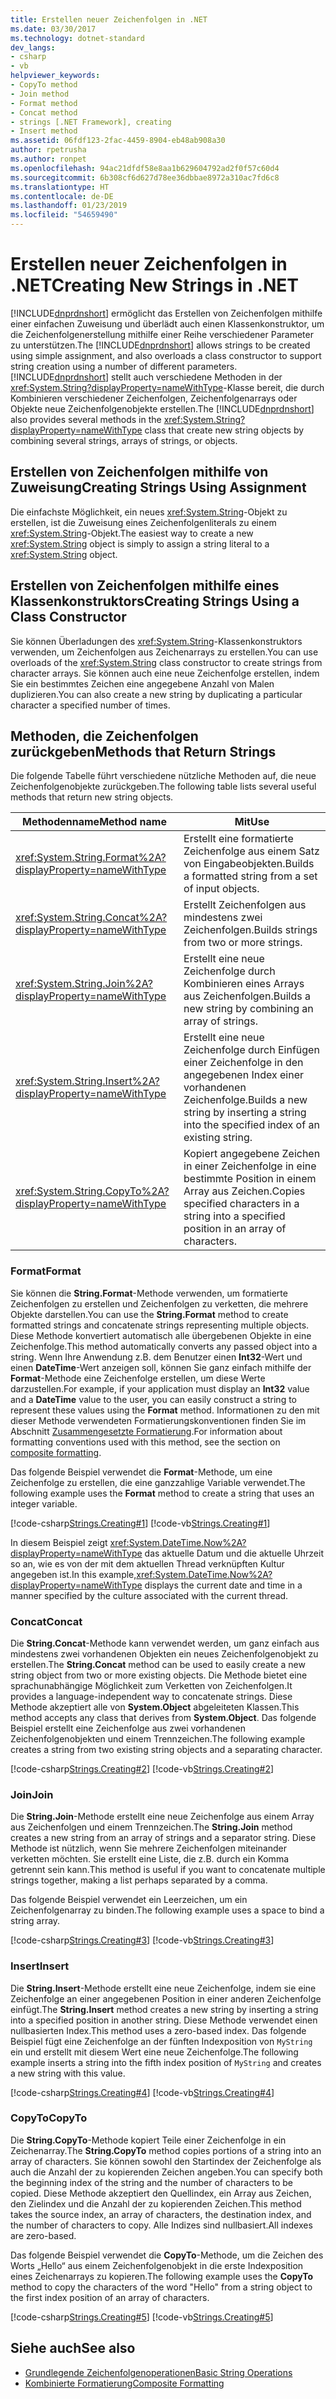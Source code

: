 ```yaml
---
title: Erstellen neuer Zeichenfolgen in .NET
ms.date: 03/30/2017
ms.technology: dotnet-standard
dev_langs:
- csharp
- vb
helpviewer_keywords:
- CopyTo method
- Join method
- Format method
- Concat method
- strings [.NET Framework], creating
- Insert method
ms.assetid: 06fdf123-2fac-4459-8904-eb48ab908a30
author: rpetrusha
ms.author: ronpet
ms.openlocfilehash: 94ac21dfdf58e8aa1b629604792ad2f0f57c60d4
ms.sourcegitcommit: 6b308cf6d627d78ee36dbbae8972a310ac7fd6c8
ms.translationtype: HT
ms.contentlocale: de-DE
ms.lasthandoff: 01/23/2019
ms.locfileid: "54659490"
---
```

# <a name="creating-new-strings-in-net"></a><span data-ttu-id="8ed90-102">Erstellen neuer Zeichenfolgen in .NET</span><span class="sxs-lookup"><span data-stu-id="8ed90-102">Creating New Strings in .NET</span></span>
<span data-ttu-id="8ed90-103">[!INCLUDE[dnprdnshort](../../../includes/dnprdnshort-md.md)] ermöglicht das Erstellen von Zeichenfolgen mithilfe einer einfachen Zuweisung und überlädt auch einen Klassenkonstruktor, um die Zeichenfolgenerstellung mithilfe einer Reihe verschiedener Parameter zu unterstützen.</span><span class="sxs-lookup"><span data-stu-id="8ed90-103">The [!INCLUDE[dnprdnshort](../../../includes/dnprdnshort-md.md)] allows strings to be created using simple assignment, and also overloads a class constructor to support string creation using a number of different parameters.</span></span> <span data-ttu-id="8ed90-104">[!INCLUDE[dnprdnshort](../../../includes/dnprdnshort-md.md)] stellt auch verschiedene Methoden in der <xref:System.String?displayProperty=nameWithType>-Klasse bereit, die durch Kombinieren verschiedener Zeichenfolgen, Zeichenfolgenarrays oder Objekte neue Zeichenfolgenobjekte erstellen.</span><span class="sxs-lookup"><span data-stu-id="8ed90-104">The [!INCLUDE[dnprdnshort](../../../includes/dnprdnshort-md.md)] also provides several methods in the <xref:System.String?displayProperty=nameWithType> class that create new string objects by combining several strings, arrays of strings, or objects.</span></span>  
  
## <a name="creating-strings-using-assignment"></a><span data-ttu-id="8ed90-105">Erstellen von Zeichenfolgen mithilfe von Zuweisung</span><span class="sxs-lookup"><span data-stu-id="8ed90-105">Creating Strings Using Assignment</span></span>  
 <span data-ttu-id="8ed90-106">Die einfachste Möglichkeit, ein neues <xref:System.String>-Objekt zu erstellen, ist die Zuweisung eines Zeichenfolgenliterals zu einem <xref:System.String>-Objekt.</span><span class="sxs-lookup"><span data-stu-id="8ed90-106">The easiest way to create a new <xref:System.String> object is simply to assign a string literal to a <xref:System.String> object.</span></span>  
  
## <a name="creating-strings-using-a-class-constructor"></a><span data-ttu-id="8ed90-107">Erstellen von Zeichenfolgen mithilfe eines Klassenkonstruktors</span><span class="sxs-lookup"><span data-stu-id="8ed90-107">Creating Strings Using a Class Constructor</span></span>  
 <span data-ttu-id="8ed90-108">Sie können Überladungen des <xref:System.String>-Klassenkonstruktors verwenden, um Zeichenfolgen aus Zeichenarrays zu erstellen.</span><span class="sxs-lookup"><span data-stu-id="8ed90-108">You can use overloads of the <xref:System.String> class constructor to create strings from character arrays.</span></span> <span data-ttu-id="8ed90-109">Sie können auch eine neue Zeichenfolge erstellen, indem Sie ein bestimmtes Zeichen eine angegebene Anzahl von Malen duplizieren.</span><span class="sxs-lookup"><span data-stu-id="8ed90-109">You can also create a new string by duplicating a particular character a specified number of times.</span></span>  
  
## <a name="methods-that-return-strings"></a><span data-ttu-id="8ed90-110">Methoden, die Zeichenfolgen zurückgeben</span><span class="sxs-lookup"><span data-stu-id="8ed90-110">Methods that Return Strings</span></span>  
 <span data-ttu-id="8ed90-111">Die folgende Tabelle führt verschiedene nützliche Methoden auf, die neue Zeichenfolgenobjekte zurückgeben.</span><span class="sxs-lookup"><span data-stu-id="8ed90-111">The following table lists several useful methods that return new string objects.</span></span>  
  
|<span data-ttu-id="8ed90-112">Methodenname</span><span class="sxs-lookup"><span data-stu-id="8ed90-112">Method name</span></span>|<span data-ttu-id="8ed90-113">Mit</span><span class="sxs-lookup"><span data-stu-id="8ed90-113">Use</span></span>|  
|-----------------|---------|  
|<xref:System.String.Format%2A?displayProperty=nameWithType>|<span data-ttu-id="8ed90-114">Erstellt eine formatierte Zeichenfolge aus einem Satz von Eingabeobjekten.</span><span class="sxs-lookup"><span data-stu-id="8ed90-114">Builds a formatted string from a set of input objects.</span></span>|  
|<xref:System.String.Concat%2A?displayProperty=nameWithType>|<span data-ttu-id="8ed90-115">Erstellt Zeichenfolgen aus mindestens zwei Zeichenfolgen.</span><span class="sxs-lookup"><span data-stu-id="8ed90-115">Builds strings from two or more strings.</span></span>|  
|<xref:System.String.Join%2A?displayProperty=nameWithType>|<span data-ttu-id="8ed90-116">Erstellt eine neue Zeichenfolge durch Kombinieren eines Arrays aus Zeichenfolgen.</span><span class="sxs-lookup"><span data-stu-id="8ed90-116">Builds a new string by combining an array of strings.</span></span>|  
|<xref:System.String.Insert%2A?displayProperty=nameWithType>|<span data-ttu-id="8ed90-117">Erstellt eine neue Zeichenfolge durch Einfügen einer Zeichenfolge in den angegebenen Index einer vorhandenen Zeichenfolge.</span><span class="sxs-lookup"><span data-stu-id="8ed90-117">Builds a new string by inserting a string into the specified index of an existing string.</span></span>|  
|<xref:System.String.CopyTo%2A?displayProperty=nameWithType>|<span data-ttu-id="8ed90-118">Kopiert angegebene Zeichen in einer Zeichenfolge in eine bestimmte Position in einem Array aus Zeichen.</span><span class="sxs-lookup"><span data-stu-id="8ed90-118">Copies specified characters in a string into a specified position in an array of characters.</span></span>|  
  
### <a name="format"></a><span data-ttu-id="8ed90-119">Format</span><span class="sxs-lookup"><span data-stu-id="8ed90-119">Format</span></span>  
 <span data-ttu-id="8ed90-120">Sie können die **String.Format**-Methode verwenden, um formatierte Zeichenfolgen zu erstellen und Zeichenfolgen zu verketten, die mehrere Objekte darstellen.</span><span class="sxs-lookup"><span data-stu-id="8ed90-120">You can use the **String.Format** method to create formatted strings and concatenate strings representing multiple objects.</span></span> <span data-ttu-id="8ed90-121">Diese Methode konvertiert automatisch alle übergebenen Objekte in eine Zeichenfolge.</span><span class="sxs-lookup"><span data-stu-id="8ed90-121">This method automatically converts any passed object into a string.</span></span> <span data-ttu-id="8ed90-122">Wenn Ihre Anwendung z.B. dem Benutzer einen **Int32**-Wert und einen **DateTime**-Wert anzeigen soll, können Sie ganz einfach mithilfe der **Format**-Methode eine Zeichenfolge erstellen, um diese Werte darzustellen.</span><span class="sxs-lookup"><span data-stu-id="8ed90-122">For example, if your application must display an **Int32** value and a **DateTime** value to the user, you can easily construct a string to represent these values using the **Format** method.</span></span> <span data-ttu-id="8ed90-123">Informationen zu den mit dieser Methode verwendeten Formatierungskonventionen finden Sie im Abschnitt [Zusammengesetzte Formatierung](../../../docs/standard/base-types/composite-formatting.md).</span><span class="sxs-lookup"><span data-stu-id="8ed90-123">For information about formatting conventions used with this method, see the section on [composite formatting](../../../docs/standard/base-types/composite-formatting.md).</span></span>  
  
 <span data-ttu-id="8ed90-124">Das folgende Beispiel verwendet die **Format**-Methode, um eine Zeichenfolge zu erstellen, die eine ganzzahlige Variable verwendet.</span><span class="sxs-lookup"><span data-stu-id="8ed90-124">The following example uses the **Format** method to create a string that uses an integer variable.</span></span>  
  
 [!code-csharp[Strings.Creating#1](../../../samples/snippets/csharp/VS_Snippets_CLR/Strings.Creating/cs/Example.cs#1)]
 [!code-vb[Strings.Creating#1](../../../samples/snippets/visualbasic/VS_Snippets_CLR/Strings.Creating/vb/Example.vb#1)]  
  
 <span data-ttu-id="8ed90-125">In diesem Beispiel zeigt <xref:System.DateTime.Now%2A?displayProperty=nameWithType> das aktuelle Datum und die aktuelle Uhrzeit so an, wie es von der mit dem aktuellen Thread verknüpften Kultur angegeben ist.</span><span class="sxs-lookup"><span data-stu-id="8ed90-125">In this example,<xref:System.DateTime.Now%2A?displayProperty=nameWithType> displays the current date and time in a manner specified by the culture associated with the current thread.</span></span>  
  
### <a name="concat"></a><span data-ttu-id="8ed90-126">Concat</span><span class="sxs-lookup"><span data-stu-id="8ed90-126">Concat</span></span>  
 <span data-ttu-id="8ed90-127">Die **String.Concat**-Methode kann verwendet werden, um ganz einfach aus mindestens zwei vorhandenen Objekten ein neues Zeichenfolgenobjekt zu erstellen.</span><span class="sxs-lookup"><span data-stu-id="8ed90-127">The **String.Concat** method can be used to easily create a new string object from two or more existing objects.</span></span> <span data-ttu-id="8ed90-128">Die Methode bietet eine sprachunabhängige Möglichkeit zum Verketten von Zeichenfolgen.</span><span class="sxs-lookup"><span data-stu-id="8ed90-128">It provides a language-independent way to concatenate strings.</span></span> <span data-ttu-id="8ed90-129">Diese Methode akzeptiert alle von **System.Object** abgeleiteten Klassen.</span><span class="sxs-lookup"><span data-stu-id="8ed90-129">This method accepts any class that derives from **System.Object**.</span></span> <span data-ttu-id="8ed90-130">Das folgende Beispiel erstellt eine Zeichenfolge aus zwei vorhandenen Zeichenfolgenobjekten und einem Trennzeichen.</span><span class="sxs-lookup"><span data-stu-id="8ed90-130">The following example creates a string from two existing string objects and a separating character.</span></span>  
  
 [!code-csharp[Strings.Creating#2](../../../samples/snippets/csharp/VS_Snippets_CLR/Strings.Creating/cs/Example.cs#2)]
 [!code-vb[Strings.Creating#2](../../../samples/snippets/visualbasic/VS_Snippets_CLR/Strings.Creating/vb/Example.vb#2)]  
  
### <a name="join"></a><span data-ttu-id="8ed90-131">Join</span><span class="sxs-lookup"><span data-stu-id="8ed90-131">Join</span></span>  
 <span data-ttu-id="8ed90-132">Die **String.Join**-Methode erstellt eine neue Zeichenfolge aus einem Array aus Zeichenfolgen und einem Trennzeichen.</span><span class="sxs-lookup"><span data-stu-id="8ed90-132">The **String.Join** method creates a new string from an array of strings and a separator string.</span></span> <span data-ttu-id="8ed90-133">Diese Methode ist nützlich, wenn Sie mehrere Zeichenfolgen miteinander verketten möchten. Sie erstellt eine Liste, die z.B. durch ein Komma getrennt sein kann.</span><span class="sxs-lookup"><span data-stu-id="8ed90-133">This method is useful if you want to concatenate multiple strings together, making a list perhaps separated by a comma.</span></span>  
  
 <span data-ttu-id="8ed90-134">Das folgende Beispiel verwendet ein Leerzeichen, um ein Zeichenfolgenarray zu binden.</span><span class="sxs-lookup"><span data-stu-id="8ed90-134">The following example uses a space to bind a string array.</span></span>  
  
 [!code-csharp[Strings.Creating#3](../../../samples/snippets/csharp/VS_Snippets_CLR/Strings.Creating/cs/Example.cs#3)]
 [!code-vb[Strings.Creating#3](../../../samples/snippets/visualbasic/VS_Snippets_CLR/Strings.Creating/vb/Example.vb#3)]  
  
### <a name="insert"></a><span data-ttu-id="8ed90-135">Insert</span><span class="sxs-lookup"><span data-stu-id="8ed90-135">Insert</span></span>  
 <span data-ttu-id="8ed90-136">Die **String.Insert**-Methode erstellt eine neue Zeichenfolge, indem sie eine Zeichenfolge an einer angegebenen Position in einer anderen Zeichenfolge einfügt.</span><span class="sxs-lookup"><span data-stu-id="8ed90-136">The **String.Insert** method creates a new string by inserting a string into a specified position in another string.</span></span> <span data-ttu-id="8ed90-137">Diese Methode verwendet einen nullbasierten Index.</span><span class="sxs-lookup"><span data-stu-id="8ed90-137">This method uses a zero-based index.</span></span> <span data-ttu-id="8ed90-138">Das folgende Beispiel fügt eine Zeichenfolge an der fünften Indexposition von `MyString` ein und erstellt mit diesem Wert eine neue Zeichenfolge.</span><span class="sxs-lookup"><span data-stu-id="8ed90-138">The following example inserts a string into the fifth index position of `MyString` and creates a new string with this value.</span></span>  
  
 [!code-csharp[Strings.Creating#4](../../../samples/snippets/csharp/VS_Snippets_CLR/Strings.Creating/cs/Example.cs#4)]
 [!code-vb[Strings.Creating#4](../../../samples/snippets/visualbasic/VS_Snippets_CLR/Strings.Creating/vb/Example.vb#4)]  
  
### <a name="copyto"></a><span data-ttu-id="8ed90-139">CopyTo</span><span class="sxs-lookup"><span data-stu-id="8ed90-139">CopyTo</span></span>  
 <span data-ttu-id="8ed90-140">Die **String.CopyTo**-Methode kopiert Teile einer Zeichenfolge in ein Zeichenarray.</span><span class="sxs-lookup"><span data-stu-id="8ed90-140">The **String.CopyTo** method copies portions of a string into an array of characters.</span></span> <span data-ttu-id="8ed90-141">Sie können sowohl den Startindex der Zeichenfolge als auch die Anzahl der zu kopierenden Zeichen angeben.</span><span class="sxs-lookup"><span data-stu-id="8ed90-141">You can specify both the beginning index of the string and the number of characters to be copied.</span></span> <span data-ttu-id="8ed90-142">Diese Methode akzeptiert den Quellindex, ein Array aus Zeichen, den Zielindex und die Anzahl der zu kopierenden Zeichen.</span><span class="sxs-lookup"><span data-stu-id="8ed90-142">This method takes the source index, an array of characters, the destination index, and the number of characters to copy.</span></span> <span data-ttu-id="8ed90-143">Alle Indizes sind nullbasiert.</span><span class="sxs-lookup"><span data-stu-id="8ed90-143">All indexes are zero-based.</span></span>  
  
 <span data-ttu-id="8ed90-144">Das folgende Beispiel verwendet die **CopyTo**-Methode, um die Zeichen des Worts „Hello“ aus einem Zeichenfolgenobjekt in die erste Indexposition eines Zeichenarrays zu kopieren.</span><span class="sxs-lookup"><span data-stu-id="8ed90-144">The following example uses the **CopyTo** method to copy the characters of the word "Hello" from a string object to the first index position of an array of characters.</span></span>  
  
 [!code-csharp[Strings.Creating#5](../../../samples/snippets/csharp/VS_Snippets_CLR/Strings.Creating/cs/Example.cs#5)]
 [!code-vb[Strings.Creating#5](../../../samples/snippets/visualbasic/VS_Snippets_CLR/Strings.Creating/vb/Example.vb#5)]  
  
## <a name="see-also"></a><span data-ttu-id="8ed90-145">Siehe auch</span><span class="sxs-lookup"><span data-stu-id="8ed90-145">See also</span></span>

- [<span data-ttu-id="8ed90-146">Grundlegende Zeichenfolgenoperationen</span><span class="sxs-lookup"><span data-stu-id="8ed90-146">Basic String Operations</span></span>](../../../docs/standard/base-types/basic-string-operations.md)
- [<span data-ttu-id="8ed90-147">Kombinierte Formatierung</span><span class="sxs-lookup"><span data-stu-id="8ed90-147">Composite Formatting</span></span>](../../../docs/standard/base-types/composite-formatting.md)
